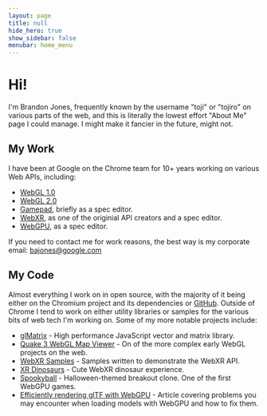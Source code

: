 ```yaml
---
layout: page
title: null
hide_hero: true
show_sidebar: false
menubar: home_menu
---
```


# Hi!

I'm Brandon Jones, frequently known by the username "toji" or "tojiro" on various parts of the web, and this is literally the lowest effort "About Me" page I could manage. I might make it fancier in the future, might not.

## My Work
I have been at Google on the Chrome team for 10+ years working on various Web APIs, including:

 - [WebGL 1.0](https://registry.khronos.org/webgl/specs/latest/1.0/)
 - [WebGL 2.0](https://registry.khronos.org/webgl/specs/latest/2.0/)
 - [Gamepad](https://w3c.github.io/gamepad/), briefly as a spec editor.
 - [WebXR](https://immersive-web.github.io/webxr/), as one of the originial API creators and a spec editor.
 - [WebGPU](https://gpuweb.github.io/gpuweb/), as a spec editor.

If you need to contact me for work reasons, the best way is my corporate email: bajones@google.com

## My Code
Almost everything I work on in open source, with the majority of it being either on the Chromium project and its dependencies or [GitHub](https://github.com/toji). Outside of Chrome I tend to work on either utility libraries or samples for the various bits of web tech I'm working on. Some of my more notable projects include:

 - [glMatrix](https://glmatrix.net/) - High performance JavaScript vector and matrix library.
 - [Quake 3 WebGL Map Viewer](https://media.tojicode.com/q3bsp/) - On of the more complex early WebGL projects on the web.
 - [WebXR Samples](https://immersive-web.github.io/webxr-samples/) - Samples written to demonstrate the WebXR API.
 - [XR Dinosaurs](https://www.xrdinosaurs.com/) - Cute WebXR dinosaur experience.
 - [Spookyball](https://spookyball.com/) - Halloween-themed breakout clone. One of the first WebGPU games.
 - [Efficiently rendering glTF with WebGPU](https://toji.github.io/webgpu-gltf-case-study/) - Article covering problems you may encounter when loading models with WebGPU and how to fix them.

<!--Included just to ensure that Mastodo verifies this site-->
<a rel="me" href="https://mastodon.social/@tojiro"></a>